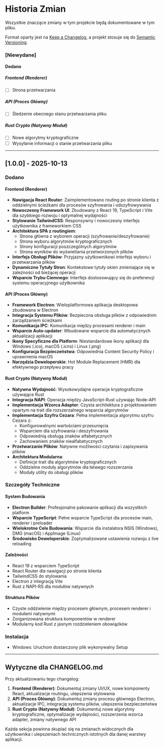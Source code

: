 # Historia Zmian

Wszystkie znaczące zmiany w tym projekcie będą dokumentowane w tym pliku.

Format oparty jest na [Keep a Changelog](https://keepachangelog.com/en/1.0.0/),
a projekt stosuje się do [Semantic Versioning](https://semver.org/spec/v2.0.0.html).

### [Niewydane]

#### Dodano

##### Frontend (Renderer)

- [ ] Strona przetwarzania

##### API (Proces Główny)

- [ ] Śledzenie obecnego stanu przetwarzania pliku

##### Rust Crypto (Natywny Moduł)

- [ ] Nowe algorytmy kryptograficzne
- [ ] Wysyłanie informacji o stanie przetwarzania pliku

---

## [1.0.0] - 2025-10-13

### Dodano

#### Frontend (Renderer)

- **Nawigacja React Router**: Zaimplementowano routing po stronie klienta z oddzielnymi ścieżkami dla procesów szyfrowania i odszyfrowywania
- **Nowoczesny Framework UI**: Zbudowany z React 19, TypeScript i Vite dla szybkiego rozwoju i optymalnej wydajności
- **Stylowanie TailwindCSS**: Responsywny i nowoczesny interfejs użytkownika z frameworkiem CSS
- **Architektura SPA z routingiem**:
  - Strona główna z wyborem operacji (szyfrowanie/deszyfrowanie)
  - Strona wyboru algorytmów kryptograficznych
  - Strony konfiguracji poszczególnych algorytmów
  - Strona wyników do wyświetlania przetworzonych plików
- **Interfejs Obsługi Plików**: Przyjazny użytkownikowi interfejs wyboru i przetwarzania plików
- **Dynamiczne Tytuły Stron**: Kontekstowe tytuły okien zmieniające się w zależności od bieżącej operacji
- **Wsparcie Trybu Ciemnego**: Interfejs dostosowujący się do preferencji systemu operacyjnego użytkownika

#### API (Proces Główny)

- **Framework Electron**: Wieloplatformowa aplikacja desktopowa zbudowana w Electron
- **Integracja Systemu Plików**: Bezpieczna obsługa plików z odpowiednim zarządzaniem ścieżkami
- **Komunikacja IPC**: Komunikacja między procesami renderer i main
- **Wsparcie Auto-updater**: Wbudowane wsparcie dla automatycznych aktualizacji aplikacji
- **Ikony Specyficzne dla Platform**: Niestandardowe ikony aplikacji dla Windows (.ico), macOS (.icns) i Linux (.png)
- **Konfiguracja Bezpieczeństwa**: Odpowiednia Content Security Policy i uprawnienia macOS
- **Narzędzia Deweloperskie**: Hot Module Replacement (HMR) dla efektywnego przepływu pracy

#### Rust Crypto (Natywny Moduł)

- **Natywna Wydajność**: Wysokowydajne operacje kryptograficzne używające Rust
- **Integracja NAPI**: Operacja między JavaScript-Rust używając Node-API
- **Implementacja Wzorca Adapter**: Czysta architektura z projektowaniem opartym na trait dla rozszerzalnego wsparcia algorytmów
- **Implementacja Szyfru Cezara**: Pełna implementacja algorytmu szyfru Cezara z:
  - Konfigurowalnymi wartościami przesunięcia
  - Wsparciem dla szyfrowania i deszyfrowania
  - Odpowiednią obsługą znaków alfabetycznych
  - Zachowaniem znaków niealfabetycznych
- **Przetwarzanie Plików**: Natywne możliwości czytania i zapisywania plików
- **Architektura Modularna**:
  - Definicje trait dla algorytmów kryptograficznych
  - Oddzielne moduły algorytmów dla łatwego rozszerzania
  - Moduły utility do obsługi plików

### Szczegóły Techniczne

#### System Budowania

- **Electron Builder**: Profesjonalne pakowanie aplikacji dla wszystkich platform
- **Wsparcie TypeScript**: Pełne wsparcie TypeScript dla procesów main, renderer i preloader
- **Wielokrotne Cele Budowania**: Wsparcie dla instalatora NSIS (Windows), DMG (macOS) i AppImage (Linux)
- **Środowisko Deweloperskie**: Zoptymalizowane ustawienia rozwoju z live reloading

#### Zależności

- React 19 z wsparciem TypeScript
- React Router dla nawigacji po stronie klienta
- TailwindCSS do stylowania
- Electron z integracją Vite
- Rust z NAPI-RS dla modułów natywnych

#### Struktura Plików

- Czyste oddzielenie między procesem głównym, procesem renderer i modułami natywnymi
- Zorganizowana struktura komponentów w renderer
- Modularny kod Rust z jasnym rozdzieleniem obowiązków

### Instalacja

- Windows: Uruchom dostarczony plik wykonywalny Setup

---

## Wytyczne dla CHANGELOG.md

Przy aktualizowaniu tego changelog:

1. **Frontend (Renderer)**: Dokumentuj zmiany UI/UX, nowe komponenty React, aktualizacje routingu, ulepszenia stylowania
2. **API (Proces Główny)**: Dokumentuj zmiany procesu głównego Electron, aktualizacje IPC, integrację systemu plików, ulepszenia bezpieczeństwa
3. **Rust Crypto (Natywny Moduł)**: Dokumentuj nowe algorytmy kryptograficzne, optymalizacje wydajności, rozszerzenia wzorca adapter, zmiany natywnego API

Każda sekcja powinna skupiać się na zmianach widocznych dla użytkownika i ulepszeniach technicznych istotnych dla danej warstwy aplikacji.
